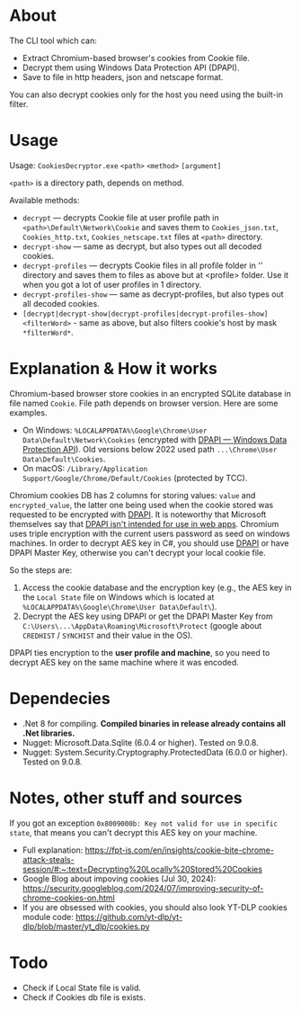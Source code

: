 # About

The CLI tool which can:
- Extract Chromium-based browser's cookies from Cookie file.
- Decrypt them using Windows Data Protection API (DPAPI).
- Save to file in http headers, json and netscape format.

You can also decrypt cookies only for the host you need using the built-in filter.

# Usage

Usage: `CookiesDecryptor.exe` `<path>` `<method>` `[argument]`

`<path>` is a directory path, depends on method.

Available methods:<br/>
- `decrypt` — decrypts Cookie file at user profile path in `<path>\Default\Network\Cookie` and saves them to `Cookies_json.txt`, `Cookies_http.txt`, `Cookies_netscape.txt` files at `<path>` directory.<br/>
- `decrypt-show` — same as decrypt, but also types out all decoded cookies.<br/>
- `decrypt-profiles` — decrypts Cookie files in all profile folder in '<path>' directory and saves them to files as above but at <path>\<profile> folder. Use it when you got a lot of user profiles in 1 directory.<br/>
- `decrypt-profiles-show` — same as decrypt-profiles, but also types out all decoded cookies.<br/>
- `[decrypt|decrypt-show|decrypt-profiles|decrypt-profiles-show]` `<filterWord>`  - same as above, but also filters cookie's host by mask `*filterWord*`.

# Explanation & How it works

Chromium-based browser store cookies in an encrypted SQLite database in file named `Cookie`. File path depends on browser version. Here are some examples.

- On Windows: `%LOCALAPPDATA%\Google\Chrome\User Data\Default\Network\Cookies` (encrypted with [DPAPI — Windows Data Protection API](https://learn.microsoft.com/en-us/dotnet/standard/security/how-to-use-data-protection)). Old versions below 2022 used path `...\Chrome\User Data\Default\Cookies`.
- On macOS: `/Library/Application Support/Google/Chrome/Default/Cookies` (protected by TCC).

Chromium cookies DB has 2 columns for storing values: `value` and `encrypted_value`, the latter one being used when the cookie stored was requested to be encrypted with [DPAPI](https://learn.microsoft.com/en-us/dotnet/standard/security/how-to-use-data-protection). It is noteworthy that Microsoft themselves say that [DPAPI isn't intended for use in web apps](https://learn.microsoft.com/en-us/aspnet/core/security/data-protection/introduction?view=aspnetcore-9.0#:~:text=The%20Windows%20data%20protection%20API%20%28DPAPI%29%20isn%27t%20intended%20for%20use%20in%20web%20apps). Chromium uses triple encryption with the current users password as seed on windows machines. In order to decrypt AES key in C#, you should use [DPAPI](https://learn.microsoft.com/en-us/dotnet/standard/security/how-to-use-data-protection) or have DPAPI Master Key, otherwise you can't decrypt your local cookie file.

So the steps are:
1. Access the cookie database and the encryption key (e.g., the AES key in the `Local State` file on Windows which is located at `%LOCALAPPDATA%\Google\Chrome\User Data\Default\`).
2. Decrypt the AES key using DPAPI or get the DPAPI Master Key from `C:\Users\...\AppData\Roaming\Microsoft\Protect` (google about `CREDHIST` / `SYNCHIST` and their value in the OS).

DPAPI ties encryption to the **user profile and machine**, so you need to decrypt AES key on the same machine where it was encoded.

# Dependecies 

- .Net 8 for compiling. **Compiled binaries in release already contains all .Net libraries.** 
- Nugget: Microsoft.Data.Sqlite (6.0.4 or higher). Tested on 9.0.8.
- Nugget: System.Security.Cryptography.ProtectedData (6.0.0 or higher). Tested on 9.0.8.

# Notes, other stuff and sources

If you got an exception `0x8009000b: Key not valid for use in specific state`, that means you can't decrypt this AES key on your machine.

- Full explanation: https://fpt-is.com/en/insights/cookie-bite-chrome-attack-steals-session/#:~:text=Decrypting%20Locally%20Stored%20Cookies
- Google Blog about impoving cookies (Jul 30, 2024): https://security.googleblog.com/2024/07/improving-security-of-chrome-cookies-on.html
- If you are obsessed with cookies, you should also look YT-DLP cookies module code: https://github.com/yt-dlp/yt-dlp/blob/master/yt_dlp/cookies.py

# Todo
- Check if Local State file is valid.
- Check if Cookies db file is exists. 

